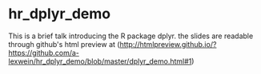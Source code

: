 # hr_dplyr_demo
This is a brief talk introducing the R package dplyr.
the slides are readable through github's html preview  at (http://htmlpreview.github.io/?https://github.com/a-lexwein/hr_dplyr_demo/blob/master/dplyr_demo.html#1)